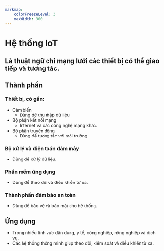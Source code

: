 ```yaml
---
markmap:
    colorFreezeLevel: 3
    maxWidth: 300
---
```


# Hệ thống IoT

## Là thuật ngữ chỉ mạng lưới các thiết bị có thể giao tiếp và tương tác.

## Thành phần

### Thiết bị, có gắn:
- Cảm biến
    - Dùng để thu thập dữ liệu.
- Bộ phận kết nối mạng
    - Internet và các công nghệ mạng khác.
- Bộ phận truyền động
    - Dùng để tương tác với môi trường.

### Bộ xử lý và điện toán đám mây
- Dùng để xử lý dữ liệu.

### Phần mềm ứng dụng
- Dùng để theo dõi và điều khiển từ xa.

### Thành phần đảm bảo an toàn
- Dùng để bảo vệ và bảo mật cho hệ thống.

## Ứng dụng
- Trong nhiều lĩnh vực dân dụng, y tế, công nghiệp, nông nghiệp và dịch vụ.
- Các hệ thống thông minh giúp theo dõi, kiểm soát và điều khiển từ xa.


